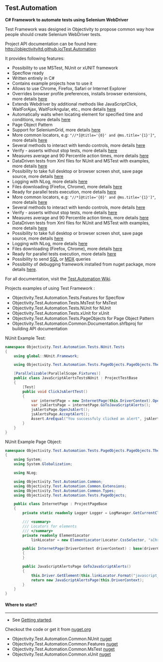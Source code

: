 ## Test.Automation
**C# Framework to automate tests using Selenium WebDriver**

Test Framework was designed in Objectivity to propose common way how people should create Selenium WebDriver tests.

Project API documentation can be found here: http://objectivityltd.github.io/Test.Automation

It provides following features:
- Possibility to use MSTest, NUnit or xUNIT framework
- Specflow ready
- Written entirely in C#
- Contains example projects how to use it
- Allows to use Chrome, Firefox, Safari or Internet Explorer
- Overrides browser profile preferences, installs browser extensions, more details [here](https://github.com/ObjectivityLtd/Test.Automation/wiki/Override%20browser%20profile%20preferences,%20install%20browser%20extensions)
- Extends Webdriver by additional methods like JavaScriptClick, WaitForAjax, WaitForAngular, etc., more details [here](http://objectivitybss.github.io/Test.Automation/html/0872cc4d-63cc-c3d2-30e5-1f8debf56860.htm)
- Automatically waits when locating element for specified time and conditions, more details [here](http://objectivitybss.github.io/Test.Automation/html/6b3a28a9-75c6-bda7-e44e-962f1e91c477.htm)
- Page Object Pattern
- Support for SeleniumGrid, more details [here](https://github.com/ObjectivityLtd/Test.Automation/wiki/Selenium-Grid-support)
- More common locators, e.g: ```"//*[@title='{0}' and @ms.title='{1}']"```, more details [here](https://github.com/ObjectivityBSS/Test.Automation/wiki/More%20common%20locators)
- Several methods to interact with kendo controls, more details [here](https://github.com/ObjectivityBSS/Test.Automation/wiki/Interact%20with%20kendo%20controls)
- Verify - asserts without stop tests, more details [here](https://github.com/ObjectivityBSS/Test.Automation/wiki/Verify-asserts-without-stop-tests)
- Measures average and 90 Percentile action times, more details [here](https://github.com/ObjectivityBSS/Test.Automation/wiki/Performance%20measures)
- DataDriven tests from Xml files for NUnit and MSTest with examples, more details [here](https://github.com/ObjectivityBSS/Test.Automation/wiki/DataDriven-tests-from-Xml-files)
- Possibility to take full desktop or browser screen shot, save page source, more details [here](https://github.com/ObjectivityBSS/Test.Automation/wiki/Screen-shots:-full-desktop,-selenium.-PageSource-saving)
- Logging with NLog, more details [here](https://github.com/ObjectivityBSS/Test.Automation/wiki/Logging)
- Files downloading (Firefox, Chrome), more details [here](https://github.com/ObjectivityBSS/Test.Automation/wiki/Downloading%20files)
- Ready for parallel tests execution, more details [here](https://github.com/ObjectivityBSS/Test.Automation/wiki/Selenium%20Parallel%20tests%20execution)
- More common locators, e.g: ```"//*[@title='{0}' and @ms.title='{1}']"```, more details [here](https://github.com/ObjectivityLtd/Test.Automation/wiki/More%20common%20locators)
- Several methods to interact with kendo controls, more details [here](https://github.com/ObjectivityLtd/Test.Automation/wiki/Interact%20with%20kendo%20controls)
- Verify - asserts without stop tests, more details [here](https://github.com/ObjectivityLtd/Test.Automation/wiki/Verify-asserts-without-stop-tests)
- Measures average and 90 Percentile action times, more details [here](https://github.com/ObjectivityLtd/Test.Automation/wiki/Performance%20measures)
- DataDriven tests from Xml files for NUnit and MSTest with examples, more details [here](https://github.com/ObjectivityLtd/Test.Automation/wiki/DataDriven-tests-from-Xml-files)
- Possibility to take full desktop or browser screen shot, save page source, more details [here](https://github.com/ObjectivityLtd/Test.Automation/wiki/Screen-shots:-full-desktop,-selenium.-PageSource-saving)
- Logging with NLog, more details [here](https://github.com/ObjectivityLtd/Test.Automation/wiki/Logging)
- Files downloading (Firefox, Chrome), more details [here](https://github.com/ObjectivityLtd/Test.Automation/wiki/Downloading%20files)
- Ready for parallel tests execution, more details [here](https://github.com/ObjectivityLtd/Test.Automation/wiki/Selenium%20Parallel%20tests%20execution)
- Possibility to send [SQL](http://objectivitybss.github.io/Test.Automation/html/e339b346-66a4-70e6-4c54-f9c30cb3131a.htm) or [MDX](http://objectivitybss.github.io/Test.Automation/html/39ae874a-89a0-c435-c701-f20b26f1695e.htm) queries
- Possibility of debugging framework installed from nuget package, more details [here](https://github.com/ObjectivityLtd/Test.Automation/wiki/Debugging-Test.Automation-framework).

For all documentation, visit the [Test.Automation Wiki](https://github.com/ObjectivityLtd/Test.Automation/wiki).

Projects examples of using Test Framework :
- Objectivity.Test.Automation.Tests.Features for Specflow
- Objectivity.Test.Automation.Tests.MsTest for MsTest
- Objectivity.Test.Automation.Tests.NUnit for NUnit
- Objectivity.Test.Automation.Tests.xUnit for xUnit
- Objectivity.Test.Automation.Tests.PageObjects for Page Object Pattern
- Objectivity.Test.Automation.Common.Documentation.shfbproj for building API documentation

NUnit Example Test:

```csharp
namespace Objectivity.Test.Automation.Tests.NUnit.Tests
{
    using global::NUnit.Framework;

    using Objectivity.Test.Automation.Tests.PageObjects.PageObjects.TheInternet;

    [Parallelizable(ParallelScope.Fixtures)]
    public class JavaScriptAlertsTestsNUnit : ProjectTestBase
    {
        [Test]
        public void ClickJsAlertTest()
        {
            var internetPage = new InternetPage(this.DriverContext).OpenHomePage();
            var jsAlertsPage = internetPage.GoToJavaScriptAlerts();
            jsAlertsPage.OpenJsAlert();
            jsAlertsPage.AcceptAlert();
            Assert.AreEqual("You successfuly clicked an alert", jsAlertsPage.ResultText);
        }
    }
}

```

NUnit Example Page Object:

```csharp
namespace Objectivity.Test.Automation.Tests.PageObjects.PageObjects.TheInternet
{
    using System;
    using System.Globalization;

    using NLog;

    using Objectivity.Test.Automation.Common;
    using Objectivity.Test.Automation.Common.Extensions;
    using Objectivity.Test.Automation.Common.Types;
    using Objectivity.Test.Automation.Tests.PageObjects;

    public class InternetPage : ProjectPageBase
    {
        private static readonly Logger Logger = LogManager.GetCurrentClassLogger();

        /// <summary>
        /// Locators for elements
        /// </summary>
        private readonly ElementLocator
            linkLocator = new ElementLocator(Locator.CssSelector, "a[href='/{0}']");

        public InternetPage(DriverContext driverContext) : base(driverContext)
        {
        }

        public JavaScriptAlertsPage GoToJavaScriptAlerts()
        {
            this.Driver.GetElement(this.linkLocator.Format("javascript_alerts")).Click();
            return new JavaScriptAlertsPage(this.DriverContext);
        }
    }
}
```
		
#### Where to start?
-------------
- See [Getting started](https://github.com/ObjectivityLtd/Test.Automation/wiki/Getting%20started).

Checkout the code or get it from [nuget.org](https://www.nuget.org/packages?q=Objectivity.Test.Automation.Common)
- Objectivity.Test.Automation.Common.NUnit [nuget](https://www.nuget.org/packages/Objectivity.Test.Automation.Common.NUnit/)
- Objectivity.Test.Automation.Common.Features [nuget](https://www.nuget.org/packages/Objectivity.Test.Automation.Common.Features/)
- Objectivity.Test.Automation.Common.MsTest [nuget](https://www.nuget.org/packages/Objectivity.Test.Automation.Common.MsTest/)
- Objectivity.Test.Automation.Common.xUnit [nuget](https://www.nuget.org/packages/Objectivity.Test.Automation.Common.xUnit/)
